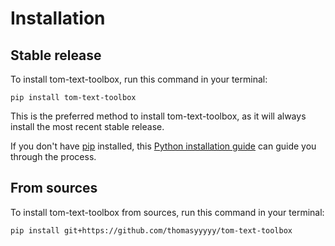 # Installation

## Stable release

To install tom-text-toolbox, run this command in your terminal:

```
pip install tom-text-toolbox
```

This is the preferred method to install tom-text-toolbox, as it will always install the most recent stable release.

If you don't have [pip](https://pip.pypa.io) installed, this [Python installation guide](http://docs.python-guide.org/en/latest/starting/installation/) can guide you through the process.

## From sources

To install tom-text-toolbox from sources, run this command in your terminal:

```
pip install git+https://github.com/thomasyyyyy/tom-text-toolbox
```
